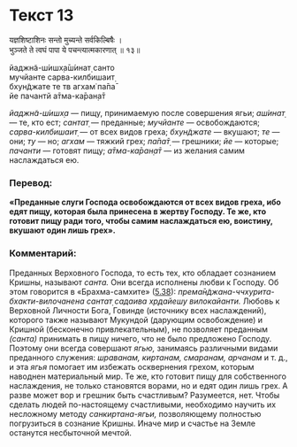# Текст 13

यज्ञशिष्टाशिनः सन्तो मुच्यन्ते सर्वकिल्बिषैः ।  
भुञ्जते ते त्वघं पापा ये पचन्त्यात्मकारणात् ॥ १३॥

йаджн̃а-ш́ишх̣а̄ш́инат̣ санто  
мучйанте сарва-килбишаит̣  
бхун̃джате те тв агхам̇ па̄па̄  
йе пачантй а̄тма-ка̄ран̣а̄т

_йаджн̃а-ш́ишх̣а_ — пищу, принимаемую после совершения ягьи; _аш́инат̣_ — те, кто ест; _сантат̣_ — преданные; _мучйанте_ — освобождаются; _сарва-килбишаит̣_ — от всех видов греха; _бхун̃джате_ — вкушают; _те_ — они; _ту_ — но; _агхам_ — тяжкий грех; _па̄па̄т̣_ — грешники; _йе_ — которые; _пачанти_ — готовят пищу; _а̄тма-ка̄ран̣а̄т_ — из желания самим наслаждаться ею.

### Перевод:

**«Преданные слуги Господа освобождаются от всех видов греха, ибо едят пищу, которая была принесена в жертву Господу. Те же, кто готовит пищу ради того, чтобы самим наслаждаться ею, воистину, вкушают один лишь грех».**

### Комментарий:

Преданных Верховного Господа, то есть тех, кто обладает сознанием Кришны, называют _санта._ Они всегда исполнены любви к Господу. Об этом говорится в «Брахма-самхите» ([5.38](#)): _према̄н̃джана-ччхурита-бхакти-вилочанена сантат̣ садаива хр̣дайешу вилокайанти._ Любовь к Верховной Личности Бога, Говинде (источнику всех наслаждений), которого также называют Мукундой (дарующим освобождение) и Кришной (бесконечно привлекательным), не позволяет преданным _(санта)_ принимать в пищу ничего, что не было предложено Господу. Поэтому они всегда совершают _ягью,_ занимаясь различными видами преданного служения: _шраванам, киртанам, смаранам, арчанам_ и т. д., и эта _ягья_ помогает им избежать осквернения грехом, которым наводнен материальный мир. Те же, кто готовит пищу для собственного наслаждения, не только становятся ворами, но и едят один лишь грех. А разве может вор и грешник быть счастливым? Разумеется, нет. Чтобы сделать людей по-настоящему счастливыми, необходимо научить их несложному методу _санкиртана-ягьи,_ позволяющему полностью погрузиться в сознание Кришны. Иначе мир и счастье на Земле останутся несбыточной мечтой.